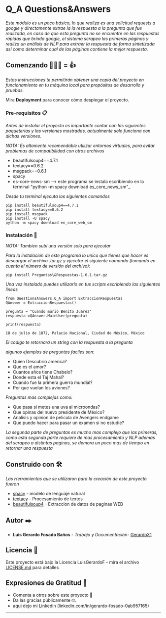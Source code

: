 # Q_A Questions&Answers

_Este módulo es un poco básico, lo que realiza es una solicitud requests a google y directamente extrae la la respuesta a la pregunta que fue realizada, en caso de que esta pregunta no se encuentre en las respuestas rápidas que brinda google, el sistema scrapea las primeras páginas y realiza un análisis de NLP para extraer la respuesta de forma sintetizada así como determinar cual de las páginas contiene la mejor respuesta._

## Comenzando 🧠➕🤖 = 👍

_Estas instrucciones te permitirán obtener una copia del proyecto en funcionamiento en tu máquina local para propósitos de desarrollo y pruebas._

Mira **Deployment** para conocer cómo desplegar el proyecto.


### Pre-requisitos 📋

_Antes de instalar el proyecto es importante contar con las siguientes paqueterias y las versiones mostradas, actualmente solo funciona con dichas versiones._

_NOTA: Es altamente recomendable utilizar entornos virtuales, para evitar problemas de compatibilidad con otros archivos_

* beautifulsoup4==4.7.1
* textacy==0.6.2
* msgpack==0.6.1
* spacy
* es-core-news-sm --> este programa se instala escribiendo en la terminal "python -m spacy download es_core_news_sm"_

_Desde tu terminal ejecuta los siguientes comandos_
```
pip install beautifulsoup4==4.7.1
pip install textacy==0.6.2
pip install msgpack
pip install -U spacy
python -m spacy download en_core_web_sm
```

### Instalación 🔧
_NOTA: Tambien subí una versión solo para ejecutar_

_Para la instalación de este programa lo unico que tienes que hacer es descargar el archivo .tar.gz y ejecutar el siguiente comando (tomando en cuenta el número de versión del archivo):_

```
pip install Preguntas\&Respuestas-1.6.1.tar.gz
```

_Una vez instalado puedes utilizarlo en tus scripts escribiendo las siguientes líneas_

```
from QuestionsAnswers.Q_A import ExtraccionRespuestas
QAnswer = ExtraccionRespuestas()

pregunta = "Cuando murió Benito Juárez"
respuesta =QAnswer.MainUser(pregunta)

print(respuesta)

18 de julio de 1872, Palacio Nacional, Ciudad de México, México

```
_El codigo te retornará un string con la respuesta a la pregunta_

_algunos ejemplos de preguntas faciles son:_

* Quien Descubrio america?
* Que es el amor?
* Cuantos años tiene Chabelo?
* Donde esta el Taj Mahal?
* Cuando fue la primera guerra mundial?
* Por que vuelan los aviones?

_Preguntas mas complejas como:_

* Que pasa si metes una uva al microondas?
* Que opinas del nuevo presidente de México?
* Analisis y opinion de pelicula de Avengers endgame
* Que puedo hacer para pasar un examen si no estudie?

_La segunda parte de preguntas es mucho mas complejo que las primeras, como esta segunda parte requiere de mas procesamiento y NLP ademas del scrapeo a distintas paginas, se demora un poco mas de tiempo en retornar una respuesta_

## Construido con 🛠️

_Las Herramientas que se utilizaron para la creación de este proyecto fueron_

* [spacy](https://spacy.io/models) - modelo de lenguaje natural
* [textacy](https://pypi.org/project/textacy/) - Procesamiento de textos
* [beautifulsoup4](https://www.crummy.com/software/BeautifulSoup/bs4/doc/) - Extraccion de datos de paginas WEB

## Autor ✒️

* **Luis Gerardo Fosado Baños** - *Trabajo y Documentación*- [GerardoX1](https://github.com/GerardoX1)


## Licencia 📄

Este proyecto está bajo la Licencia LuisGerardoF - mira el archivo [LICENSE.md](LICENSE.md) para detalles

## Expresiones de Gratitud 🎁

* Comenta a otros sobre este proyecto 📢
* Da las gracias públicamente 🤓.
* aqui dejo mi Linkedin (linkedin.com/in/gerardo-fosado-0ab957165)



---
